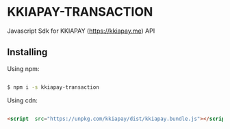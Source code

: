 # KKIAPAY-TRANSACTION

Javascript Sdk for KKIAPAY (https://kkiapay.me) API

 
## Installing

  

Using npm:

  

```bash

$ npm i -s kkiapay-transaction

```

  

Using cdn:

  

```html

<script  src="https://unpkg.com/kkiapay/dist/kkiapay.bundle.js"></script>

```